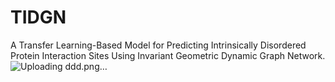# TIDGN
A Transfer Learning-Based Model for Predicting Intrinsically Disordered Protein Interaction Sites Using Invariant Geometric Dynamic Graph Network.
![Uploading ddd.png…]()
